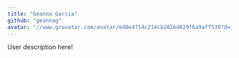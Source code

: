 ```yaml
---
title: "Geanna Garcia"
github: "geannag"
avatar: "//www.gravatar.com/avatar/ed0e4714c214cb202ed829f6a9aff530?d=identicon"
---
```


User description here!
